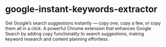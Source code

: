 # google-instant-keywords-extractor
Get Google’s search suggestions instantly — copy one, copy a few, or copy them all in a click.  A powerful Chrome extension that enhances Google Search by adding copy functionality to search suggestions, making keyword research and content planning effortless.
